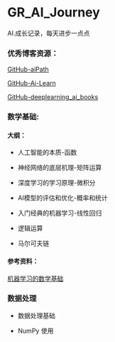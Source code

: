# GR_AI_Journey
AI.成长记录，每天进步一点点



### 优秀博客资源：

[GitHub-aiPath](https://github.com/hbulpf/aipath)

[GitHub-Ai-Learn](https://github.com/tangyudi/Ai-Learn)

[GitHub-deeplearning_ai_books](https://github.com/fengdu78/deeplearning_ai_books)



### 数学基础:

#### 大纲：

* 人工智能的本质-函数

* 神经网络的底层机理-矩阵运算

* 深度学习的学习原理-微积分

* AI模型的评估和优化-概率和统计

* 入门经典的机器学习-线性回归

* 逻辑运算

* 马尔可夫链

  

#### 参考资料：

[机器学习的数学基础](https://zhuanlan.zhihu.com/p/36311622)



### 数据处理

* 数据处理基础

* NumPy 使用

  











